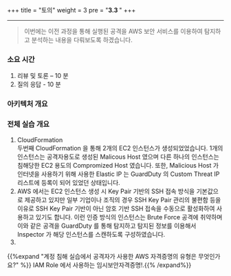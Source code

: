 +++
title = "토의"
weight = 3
pre = "<b>3.3 </b>"
+++

* * *

> 이번에는 이전 과정을 통해 실행된 공격을 AWS 보안 서비스를 이용하여 탐지하고 분석하는 내용을 다뤄보도록 하겠습니다.
  
### 소요 시간
1. 리뷰 및 토론 – 10 분
2. 질의 응답 - 10 분

### 아키텍처 개요

### 전체 실습 개요

1. CloudFormation  
두번째 CloudFormation 을 통해 2개의 EC2 인스턴스가 생성되었었습니다. 1개의 인스턴스는 공격자용도로 생성된 Malicous Host 였으며 다른 하나의 인스턴스는 침해당한 EC2 용도의 Compromized Host 였습니다. 또한, Malicious Host 가 인터넷을 사용하기 위해 사용한 Elastic IP 는 GuardDuty 의 Custom Threat IP 리스트에 등록이 되어 있었던 상태입니다.  
2. AWS 에서는 EC2 인스턴스 생성 시 Key Pair 기반의 SSH 접속 방식을 기본값으로 제공하고 있지만 일부 기업이나 조직의 경우 SSH Key Pair 관리의 불편함 등을 이유로 SSH Key Pair 기반이 아닌 암호 기반 SSH 접속을 수동으로 활성화하여 사용하고 있기도 합니다. 이런 인증 방식의 인스턴스는 Brute Force 공격에 취약하며 이와 같은 공격을 GuardDuty 를 통해 탐지하고 탐지된 정보를 이용해서 Inspector 가 해당 인스턴스를 스캔하도록 구성하였습니다.
3. 

{{%expand "계정 침해 실습에서 공격자가 사용한 AWS 자격증명의 유형은 무엇인가요?" %}} IAM Role 에서 사용하는 임시보안자격증명!.{{% /expand%}}
